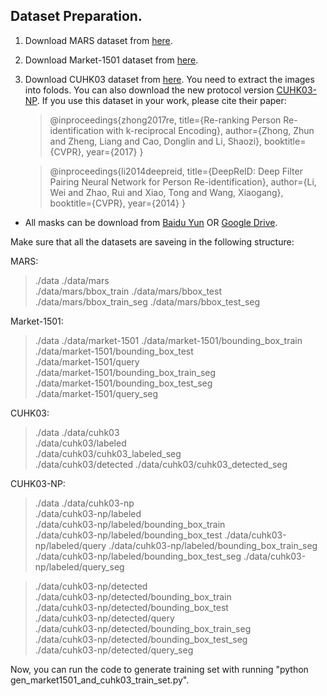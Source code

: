 Dataset Preparation.
---
1) Download MARS dataset from [here](http://www.liangzheng.com.cn/Project/project_mars.html).

2) Download Market-1501 dataset from [here](http://www.liangzheng.org/Project/project_reid.html).

3) Download CUHK03 dataset from [here](https://github.com/zhunzhong07/person-re-ranking). You need to extract the images into folods. You can also download the new protocol version [CUHK03-NP](https://github.com/zhunzhong07/person-re-ranking/tree/master/CUHK03-NP). If you use this dataset in your work, please cite their paper:

    >@inproceedings{zhong2017re,
      title={Re-ranking Person Re-identification with k-reciprocal Encoding},
      author={Zhong, Zhun and Zheng, Liang and Cao, Donglin and Li, Shaozi},
      booktitle={CVPR},
      year={2017}
    }
    
    >@inproceedings{li2014deepreid,
    title={DeepReID: Deep Filter Pairing Neural Network for Person Re-identification},
    author={Li, Wei and Zhao, Rui and Xiao, Tong and Wang, Xiaogang},
    booktitle={CVPR},
    year={2014}
    }
    
* All masks can be download from [Baidu Yun](https://pan.baidu.com/s/16ZrlM1f_1_T-eZHmQTTkYg) OR [Google Drive](https://drive.google.com/drive/folders/1QVBDpH0B4k6cXKFYXBJ3HNVET_3gY0to?usp=sharing).

Make sure that all the datasets are saveing in the following structure:

MARS:
>./data 
>./data/mars    
>./data/mars/bbox_train 
>./data/mars/bbox_test  
>./data/mars/bbox_train_seg 
>./data/mars/bbox_test_seg  

Market-1501:
>./data 
>./data/market-1501 
>./data/market-1501/bounding_box_train  
>./data/market-1501/bounding_box_test   
>./data/market-1501/query   
>./data/market-1501/bounding_box_train_seg  
>./data/market-1501/bounding_box_test_seg   
>./data/market-1501/query_seg   

CUHK03:
>./data 
>./data/cuhk03  
>./data/cuhk03/labeled  
>./data/cuhk03/cuhk03_labeled_seg   
>./data/cuhk03/detected 
>./data/cuhk03/cuhk03_detected_seg  

CUHK03-NP:
>./data 
>./data/cuhk03-np   
>./data/cuhk03-np/labeled   
>./data/cuhk03-np/labeled/bounding_box_train    
>./data/cuhk03-np/labeled/bounding_box_test 
>./data/cuhk03-np/labeled/query 
>./data/cuhk03-np/labeled/bounding_box_train_seg    
>./data/cuhk03-np/labeled/bounding_box_test_seg 
>./data/cuhk03-np/labeled/query_seg 

>./data/cuhk03-np/detected  
>./data/cuhk03-np/detected/bounding_box_train   
>./data/cuhk03-np/detected/bounding_box_test    
>./data/cuhk03-np/detected/query    
>./data/cuhk03-np/detected/bounding_box_train_seg   
>./data/cuhk03-np/detected/bounding_box_test_seg    
>./data/cuhk03-np/detected/query_seg    

Now, you can run the code to generate training set with running "python gen_market1501_and_cuhk03_train_set.py".
